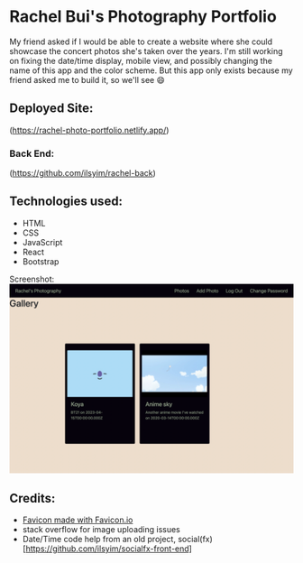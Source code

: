 # Rachel Bui's Photography Portfolio
My friend asked if I would be able to create a website where she could showcase the concert photos she's taken over the years. I'm still working on fixing the date/time display, mobile view, and possibly changing the name of this app and the color scheme. But this app only exists because my friend asked me to build it, so we'll see 😄 


## Deployed Site:
(https://rachel-photo-portfolio.netlify.app/)

### Back End:
(https://github.com/ilsyim/rachel-back)

## Technologies used:
- HTML
- CSS
- JavaScript
- React
- Bootstrap
  
Screenshot:
[<img src="./public/rachel.png">]()


## Credits:
- [Favicon made with Favicon.io](https://favicon.io/favicon-generator/)
- stack overflow for image uploading issues
- Date/Time code help from an old project, social(fx)[https://github.com/ilsyim/socialfx-front-end]